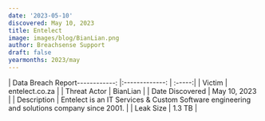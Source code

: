 ```yaml
---
date: '2023-05-10'
discovered: May 10, 2023
title: Entelect
image: images/blog/BianLian.png
author: Breachsense Support
draft: false
yearmonths: 2023/may
---
```


| Data Breach Report------------:     |:-------------:    | :-----:|
| Victim      | entelect.co.za      | 
| Threat Actor      | BianLian      | 
| Date Discovered      | May 10, 2023      | 
| Description      | Entelect is an IT Services & Custom Software engineering and solutions company since 2001.      | 
| Leak Size      | 1.3 TB      | 

